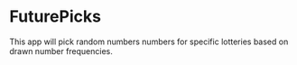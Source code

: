 # FuturePicks
This app will pick random numbers numbers for specific lotteries based on drawn number frequencies.
